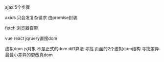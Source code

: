 
ajax 5个步骤

axios 只会发复杂请求 由promise封装

fetch 浏览器自带

vue react 
jqruery直接dom

虚拟dom js对象
不是正式的dom
diff算法
寻找
页面的2个虚拟dom结构
寻找差异
最最小差异的更改真dom